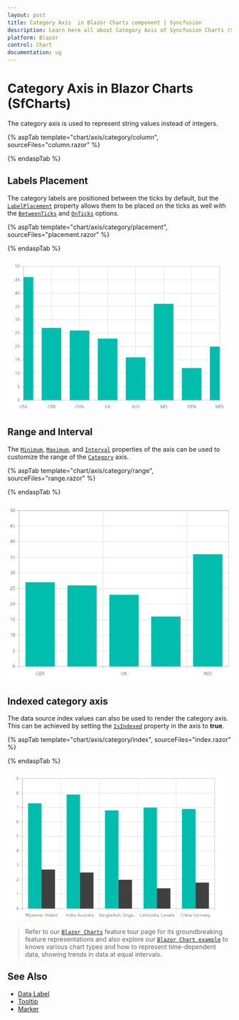 ```yaml
---
layout: post
title: Category Axis  in Blazor Charts component | Syncfusion
description: Learn here all about Category Axis of Syncfusion Charts (SfCharts) component and more.
platform: Blazor
control: Chart
documentation: ug
---
```


# Category Axis in Blazor Charts (SfCharts)

The category axis is used to represent string values instead of integers.

{% aspTab template="chart/axis/category/column", sourceFiles="column.razor" %}

{% endaspTab %}

## Labels Placement

The category labels are positioned between the ticks by default, but the [`LabelPlacement`](https://help.syncfusion.com/cr/blazor/Syncfusion.Blazor.Charts.ChartCommonAxis.html#Syncfusion_Blazor_Charts_ChartCommonAxis_LabelPlacement) property allows them to be placed on the ticks as well with the [`BetweenTicks`](https://help.syncfusion.com/cr/blazor/Syncfusion.Blazor.Charts.LabelPlacement.html#Syncfusion_Blazor_Charts_LabelPlacement_BetweenTicks) and [`OnTicks`](https://help.syncfusion.com/cr/blazor/Syncfusion.Blazor.Charts.LabelPlacement.html#Syncfusion_Blazor_Charts_LabelPlacement_OnTicks) options.

{% aspTab template="chart/axis/category/placement", sourceFiles="placement.razor" %}

{% endaspTab %}

![Labels Placement](images/category-axis/placement.png)

## Range and Interval

The [`Minimum`](https://help.syncfusion.com/cr/blazor/Syncfusion.Blazor.Charts.ChartCommonAxis.html#Syncfusion_Blazor_Charts_ChartCommonAxis_Minimum), [`Maximum`](https://help.syncfusion.com/cr/blazor/Syncfusion.Blazor.Charts.ChartCommonAxis.html#Syncfusion_Blazor_Charts_ChartCommonAxis_Maximum), and [`Interval`](https://help.syncfusion.com/cr/blazor/Syncfusion.Blazor.Charts.ChartCommonAxis.html#Syncfusion_Blazor_Charts_ChartCommonAxis_Interval) properties of the axis can be used to customize the range of the [`Category`](https://help.syncfusion.com/cr/blazor/Syncfusion.Blazor.Charts.ValueType.html#Syncfusion_Blazor_Charts_ValueType_Category) axis.

{% aspTab template="chart/axis/category/range", sourceFiles="range.razor" %}

{% endaspTab %}

![Range](images/category-axis/range.png)

## Indexed category axis

The data source index values can also be used to render the category axis. This can be achieved by setting the [`IsIndexed`](https://help.syncfusion.com/cr/blazor/Syncfusion.Blazor.Charts.ChartCommonAxis.html#Syncfusion_Blazor_Charts_ChartCommonAxis_IsIndexed) property in the axis to **true**.

{% aspTab template="chart/axis/category/index", sourceFiles="index.razor" %}

{% endaspTab %}

![Indexed category axis](images/category-axis/index-category.png)

> Refer to our [`Blazor Charts`](https://www.syncfusion.com/blazor-components/blazor-charts) feature tour page for its groundbreaking feature representations and also explore our [`Blazor Chart example`](https://blazor.syncfusion.com/demos/chart/line?theme=bootstrap4) to knows various chart types and how to represent time-dependent data, showing trends in data at equal intervals.

## See Also

* [Data Label](./data-labels)
* [Tooltip](./tool-tip)
* [Marker](./data-markers)